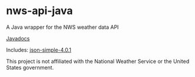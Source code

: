 # nws-api-java
A Java wrapper for the NWS weather data API

[Javadocs](https://cobalt268.github.io/nws-doc/weather/package-summary.html)

Includes:
[json-simple-4.0.1](https://cliftonlabs.github.io/json-simple/)

This project is not affiliated with the National Weather Service or the United States government.
